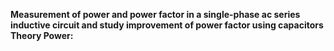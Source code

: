 <b>Measurement of power and power factor in a single-phase ac series inductive circuit and study improvement of power factor using capacitors Theory Power:</b> 
